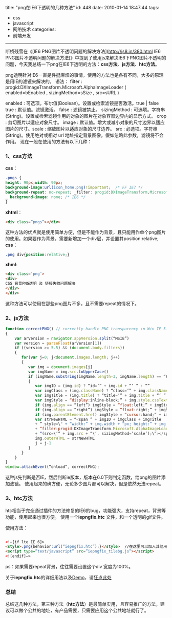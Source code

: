 title: "png在IE6下透明的几种方法"
id: 448
date: 2010-01-14 18:47:44
tags:
- css
- javascript
- 网络技术
categories:
- 前端开发
---
断桥残雪在《[IE6 PNG图片不透明问题的解决方法](http://js8.in/380.html IE6 PNG图片不透明问题的解决方法)》中提到了使用js来解决IE6下PNG图片不透明的问题，今天我总结一下png在IE6下透明的方法：**css方法**、**js方法**、**htc方法**。

png透明针对IE6一直是件挺麻烦的事情，使用的方法也是各有不同，大多的原理是用IE的滤镜来解决的。
语法：
filter : progid:DXImageTransform.Microsoft.AlphaImageLoader ( enabled=bEnabled , sizingMethod=sSize , src=sURL )

enabled : 可选项。布尔值(Boolean)。设置或检索滤镜是否激活。true | false true : 默认值。滤镜激活。
false : 滤镜被禁止。
sizingMethod : 可选项。字符串(String)。设置或检索滤镜作用的对象的图片在对象容器边界内的显示方式。 crop : 剪切图片以适应对象尺寸。
image : 默认值。增大或减小对象的尺寸边界以适应图片的尺寸。scale : 缩放图片以适应对象的尺寸边界。
src : 必选项。字符串(String)。使用绝对或相对 url 地址指定背景图像。假如忽略此参数，滤镜将不会作用。
现在一般在使用的方法有以下几种：
<!--more-->

### 1、css方法

**css**：
```css
.pngs {
height: 90px;width: 90px;
background-image:url(icon_home.png)!important;  /* FF IE7 */
background-repeat: no-repeat; _filter: progid:DXImageTransform.Microsoft.AlphaImageLoader(src=’icon_home.png’);  /* IE6 */
_ background-image: none; /* IE6 */
}
```

**xhtml**：
```html
<div class=”pngs”></div>
```

这种方法的优点就是使用简单方便，但是不能作为背景，且只能用作单个png图片的使用。如果要作为背景，需要新增加一个div层，并设置其position:relative;
**css**：
```css
.png div{position:relative;}
```
**xhml**:

```html
<div class=’png’>
<div>
CSS 背景PNG透明 及 链接失效问题解决
</div>
</div>
```
这种方法可以使用在那些png图片不多，且不需要repeat的情况下。

### 2、js方法

```javascript
function correctPNG() // correctly handle PNG transparency in Win IE 5.5 & 6.
{
    var arVersion = navigator.appVersion.split(“MSIE”)
    var version = parseFloat(arVersion[1])
    if ((version >= 5.5) && (document.body.filters))
    {
       for(var j=0; j<document.images.length; j++)
       {
          var img = document.images[j]
          var imgName = img.src.toUpperCase()
          if (imgName.substring(imgName.length-3, imgName.length) == “PNG”)
          {
             var imgID = (img.id) ? “id=’” + img.id + “‘ ” : “”
             var imgClass = (img.className) ? “class=’” + img.className + “‘ ” : “”
             var imgTitle = (img.title) ? “title=’” + img.title + “‘ ” : “title=’” + img.alt + “‘ ”
             var imgStyle = “display:inline-block;” + img.style.cssText
             if (img.align == “left”) imgStyle = “float:left;” + imgStyle
             if (img.align == “right”) imgStyle = “float:right;” + imgStyle
             if (img.parentElement.href) imgStyle = “cursor:hand;” + imgStyle
             var strNewHTML = “<span ” + imgID + imgClass + imgTitle
             + ” style=\" + “width:” + img.width + “px; height:” + img.height + “px;” + imgStyle + “;”
             + “filter:progid:DXImageTransform.Microsoft.AlphaImageLoader”
             + “(src=\’” + img.src + “\’, sizingMethod=’scale’);\”></span>”
             img.outerHTML = strNewHTML
             j = j-1
          }
       }
    }    
}
window.attachEvent(“onload”, correctPNG);
```

这种js先判断是否IE，然后判断ie版本，版本在6.0下则判定函数，给png的图片添加滤镜。
使用起来的确方便，无论多少图片都可以解决，但是依然无法repeat。

### 3、htc方法

htc相当于完全通过插件的方法修复的IE6的bug，功能强大，支持repeat，背景等功能，使用起来也很方便。
使用一个**iepngfix.htc** 文件，和一个透明的gif文件。

使用方法：

```html

<!–[if lte IE 6]>
<style>.png{behavior:url(“iepngfix.htc”);}</style>  //在这里可以加入其他用到png图片的id或者class
<script type=”text/javascript” src=”iepngfix_tilebg.js”></script>
<![endif]–>
```

ps：如果需要repeat背景，往往需要设置这个div 宽度为100%。

关于**iepngfix.htc**的详细用法以及[Demo](http://www.twinhelix.com/css/iepngfix/demo/)，请[狂点此处](http://www.twinhelix.com/css/iepngfix/demo/)

### 总结

总结这几种方法，第三种方法（**htc方法**）是最简单实用，且容易推广的方法，建议可以做个公共的地址，有产品需要，只需要应用这个公共地址就行了。
